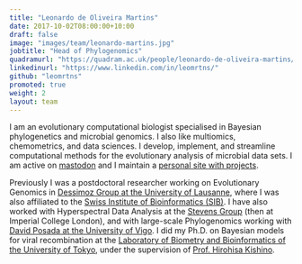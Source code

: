 ```yaml
---
title: "Leonardo de Oliveira Martins"
date: 2017-10-02T08:00:00+10:00
draft: false
image: "images/team/leonardo-martins.jpg"
jobtitle: "Head of Phylogenomics"
quadramurl: "https://quadram.ac.uk/people/leonardo-de-oliveira-martins/"
linkedinurl: "https://www.linkedin.com/in/leomrtns/"
github: "leomrtns"
promoted: true
weight: 2
layout: team
---
```


I am an evolutionary computational biologist specialised in Bayesian phylogenetics and microbial genomics. I also like multiomics, chemometrics, and data sciences.
I develop, implement, and streamline computational methods for the evolutionary analysis of microbial data sets.
I am active on [mastodon](https://mstdn.science/@leomrtns) and I maintain a [personal site with projects](https://leomrtns.github.io/).

Previously I was a postdoctoral researcher working on Evolutionary Genomics in [Dessimoz Group at the University of Lausanne](https://comparative-genomics.ch/), 
where I was also affiliated to the [Swiss Institute of Bioinformatics (SIB)](https://www.isb-sib.ch/). 
I have also worked with Hyperspectral Data Analysis at the [Stevens Group](https://www.stevensgroup.org/) (then at Imperial College London), 
and with large-scale Phylogenomics working with [David Posada at the University of Vigo](https://dposada.webs.uvigo.es/). 
I did my Ph.D. on Bayesian models for viral recombination at the [Laboratory of Biometry and Bioinformatics of the University of Tokyo](http://www.ab.a.u-tokyo.ac.jp/aeb/laboratory/bb_e.html), under the supervision of [Prof. Hirohisa Kishino](http://lbm.ab.a.u-tokyo.ac.jp/~kishino/).

